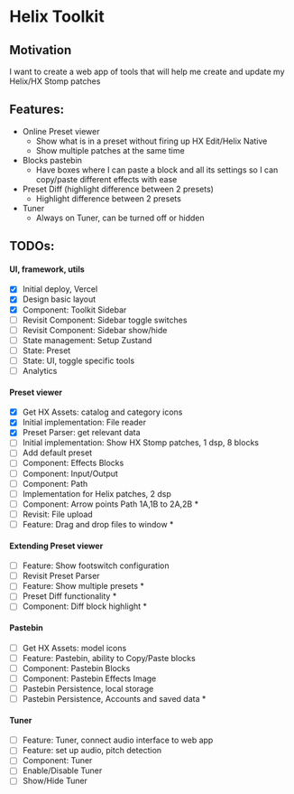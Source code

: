 # Helix Toolkit

## Motivation

I want to create a web app of tools that will help me create and update my Helix/HX Stomp patches

## Features:

- Online Preset viewer
  - Show what is in a preset without firing up HX Edit/Helix Native
  - Show multiple patches at the same time
- Blocks pastebin
  - Have boxes where I can paste a block and all its settings so I can copy/paste different effects with ease
- Preset Diff (highlight difference between 2 presets)
  - Highlight difference between 2 presets
- Tuner
  - Always on Tuner, can be turned off or hidden

## TODOs:

#### UI, framework, utils

- [x] Initial deploy, Vercel
- [x] Design basic layout
- [x] Component: Toolkit Sidebar
- [ ] Revisit Component: Sidebar toggle switches
- [ ] Revisit Component: Sidebar show/hide
- [ ] State management: Setup Zustand
- [ ] State: Preset
- [ ] State: UI, toggle specific tools
- [ ] Analytics

#### Preset viewer

- [x] Get HX Assets: catalog and category icons
- [x] Initial implementation: File reader
- [x] Preset Parser: get relevant data
- [ ] Initial implementation: Show HX Stomp patches, 1 dsp, 8 blocks
- [ ] Add default preset
- [ ] Component: Effects Blocks
- [ ] Component: Input/Output
- [ ] Component: Path
- [ ] Implementation for Helix patches, 2 dsp
- [ ] Component: Arrow points Path 1A,1B to 2A,2B \*
- [ ] Revisit: File upload
- [ ] Feature: Drag and drop files to window \*

#### Extending Preset viewer

- [ ] Feature: Show footswitch configuration
- [ ] Revisit Preset Parser
- [ ] Feature: Show multiple presets \*
- [ ] Preset Diff functionality \*
- [ ] Component: Diff block highlight \*

#### Pastebin

- [ ] Get HX Assets: model icons
- [ ] Feature: Pastebin, ability to Copy/Paste blocks
- [ ] Component: Pastebin Blocks
- [ ] Component: Pastebin Effects Image
- [ ] Pastebin Persistence, local storage
- [ ] Pastebin Persistence, Accounts and saved data \*

#### Tuner

- [ ] Feature: Tuner, connect audio interface to web app
- [ ] Feature: set up audio, pitch detection
- [ ] Component: Tuner
- [ ] Enable/Disable Tuner
- [ ] Show/Hide Tuner
